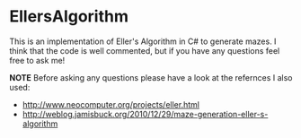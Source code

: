 # EllersAlgorithm
This is an implementation of Eller's Algorithm in C# to generate mazes.
I think that the code is well commented, but if you have any questions feel free to ask me!

**NOTE** Before asking any questions please have a look at the refernces I also used: 

* http://www.neocomputer.org/projects/eller.html
* http://weblog.jamisbuck.org/2010/12/29/maze-generation-eller-s-algorithm
